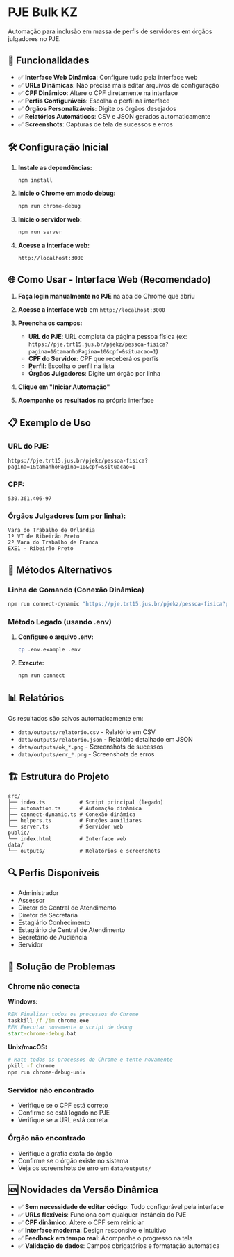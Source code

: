 # PJE Bulk KZ

Automação para inclusão em massa de perfis de servidores em órgãos julgadores no PJE.

## 🚀 Funcionalidades

- ✅ **Interface Web Dinâmica**: Configure tudo pela interface web
- ✅ **URLs Dinâmicas**: Não precisa mais editar arquivos de configuração
- ✅ **CPF Dinâmico**: Altere o CPF diretamente na interface
- ✅ **Perfis Configuráveis**: Escolha o perfil na interface
- ✅ **Órgãos Personalizáveis**: Digite os órgãos desejados
- ✅ **Relatórios Automáticos**: CSV e JSON gerados automaticamente
- ✅ **Screenshots**: Capturas de tela de sucessos e erros

## 🛠️ Configuração Inicial

1. **Instale as dependências:**
   ```bash
   npm install
   ```

2. **Inicie o Chrome em modo debug:**
   ```bash
   npm run chrome-debug
   ```

3. **Inicie o servidor web:**
   ```bash
   npm run server
   ```

4. **Acesse a interface web:**
   ```
   http://localhost:3000
   ```

## 🌐 Como Usar - Interface Web (Recomendado)

1. **Faça login manualmente no PJE** na aba do Chrome que abriu

2. **Acesse a interface web** em `http://localhost:3000`

3. **Preencha os campos:**
   - **URL do PJE**: URL completa da página pessoa física (ex: `https://pje.trt15.jus.br/pjekz/pessoa-fisica?pagina=1&tamanhoPagina=10&cpf=&situacao=1`)
   - **CPF do Servidor**: CPF que receberá os perfis
   - **Perfil**: Escolha o perfil na lista
   - **Órgãos Julgadores**: Digite um órgão por linha

4. **Clique em "Iniciar Automação"**

5. **Acompanhe os resultados** na própria interface

## 📋 Exemplo de Uso

### URL do PJE:
```
https://pje.trt15.jus.br/pjekz/pessoa-fisica?pagina=1&tamanhoPagina=10&cpf=&situacao=1
```

### CPF:
```
530.361.406-97
```

### Órgãos Julgadores (um por linha):
```
Vara do Trabalho de Orlândia
1ª VT de Ribeirão Preto
2ª Vara do Trabalho de Franca
EXE1 - Ribeirão Preto
```

## 🔧 Métodos Alternativos

### Linha de Comando (Conexão Dinâmica)

```bash
npm run connect-dynamic "https://pje.trt15.jus.br/pjekz/pessoa-fisica?pagina=1&tamanhoPagina=10&cpf=&situacao=1" "530.361.406-97" "Servidor" "Vara do Trabalho de Orlândia,1ª VT de Ribeirão Preto"
```

### Método Legado (usando .env)

1. **Configure o arquivo .env:**
   ```bash
   cp .env.example .env
   ```

2. **Execute:**
   ```bash
   npm run connect
   ```

## 📊 Relatórios

Os resultados são salvos automaticamente em:
- `data/outputs/relatorio.csv` - Relatório em CSV
- `data/outputs/relatorio.json` - Relatório detalhado em JSON
- `data/outputs/ok_*.png` - Screenshots de sucessos
- `data/outputs/err_*.png` - Screenshots de erros

## 🏗️ Estrutura do Projeto

```
src/
├── index.ts           # Script principal (legado)
├── automation.ts      # Automação dinâmica
├── connect-dynamic.ts # Conexão dinâmica
├── helpers.ts         # Funções auxiliares
└── server.ts          # Servidor web
public/
└── index.html         # Interface web
data/
└── outputs/           # Relatórios e screenshots
```

## 🔍 Perfis Disponíveis

- Administrador
- Assessor
- Diretor de Central de Atendimento
- Diretor de Secretaria
- Estagiário Conhecimento
- Estagiário de Central de Atendimento
- Secretário de Audiência
- Servidor

## 🚨 Solução de Problemas

### Chrome não conecta

**Windows:**
```cmd
REM Finalizar todos os processos do Chrome
taskkill /f /im chrome.exe
REM Executar novamente o script de debug
start-chrome-debug.bat
```

**Unix/macOS:**
```bash
# Mate todos os processos do Chrome e tente novamente
pkill -f chrome
npm run chrome-debug-unix
```

### Servidor não encontrado
- Verifique se o CPF está correto
- Confirme se está logado no PJE
- Verifique se a URL está correta

### Órgão não encontrado
- Verifique a grafia exata do órgão
- Confirme se o órgão existe no sistema
- Veja os screenshots de erro em `data/outputs/`

## 🆕 Novidades da Versão Dinâmica

- ✅ **Sem necessidade de editar código**: Tudo configurável pela interface
- ✅ **URLs flexíveis**: Funciona com qualquer instância do PJE
- ✅ **CPF dinâmico**: Altere o CPF sem reiniciar
- ✅ **Interface moderna**: Design responsivo e intuitivo
- ✅ **Feedback em tempo real**: Acompanhe o progresso na tela
- ✅ **Validação de dados**: Campos obrigatórios e formatação automática